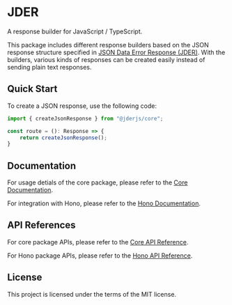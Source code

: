 # JDER

A response builder for JavaScript / TypeScript.

This package includes different response builders based on the JSON response structure specified in [JSON Data Error Response (JDER)](https://github.com/jder-std/spec). With the builders, various kinds of responses can be created easily instead of sending plain text responses.

## Quick Start

To create a JSON response, use the following code:

```ts
import { createJsonResponse } from "@jderjs/core";

const route = (): Response => {
    return createJsonResponse();
}
```

## Documentation

For usage detials of the core package,
please refer to the [Core Documentation](./docs/core/README.md).

For integration with Hono,
please refer to the [Hono Documentation](./docs/hono/README.md).

## API References

For core package APIs, 
please refer to the [Core API Reference](./apis/core/README.md).

For Hono package APIs, 
please refer to the [Hono API Reference](./apis/hono/README.md).

## License

This project is licensed under the terms of the MIT license.
